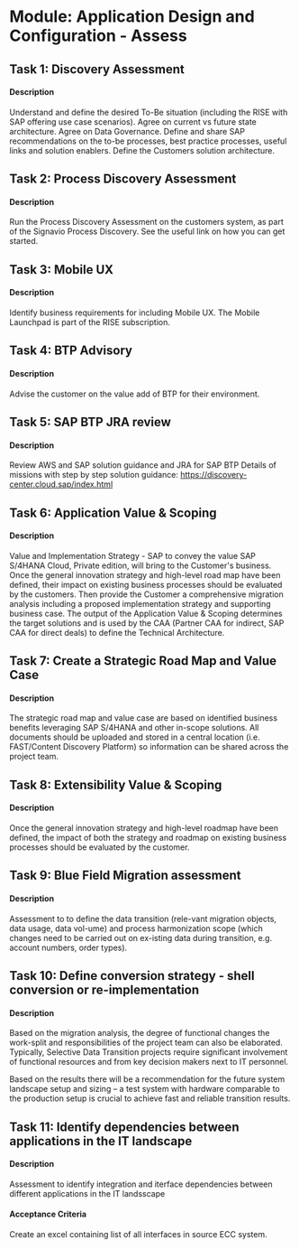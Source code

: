 
# Module: Application Design and Configuration - Assess
## Task 1: Discovery Assessment
#### Description
Understand and define the desired To-Be situation (including the RISE with SAP offering use case scenarios). Agree on current vs future state architecture. Agree on Data Governance. Define and share SAP recommendations on the to-be processes, best practice processes, useful links and solution enablers. Define the Customers solution architecture.

## Task 2: Process Discovery Assessment
#### Description
Run the Process Discovery Assessment on the customers system, as part of the Signavio Process Discovery. See the useful link on how you can get started.

## Task 3: Mobile UX
#### Description
Identify business requirements for including Mobile UX. The Mobile Launchpad is part of the RISE subscription.

## Task 4: BTP Advisory
#### Description
Advise the customer on the value add of BTP for their environment.

## Task 5: SAP BTP JRA review
#### Description
Review AWS and SAP solution guidance and JRA for SAP BTP 
Details of missions with step by step solution guidance: https://discovery-center.cloud.sap/index.html

## Task 6: Application Value & Scoping
#### Description
Value and Implementation Strategy - SAP to convey the value SAP S/4HANA Cloud, Private edition, will bring to the Customer's business. Once the general innovation strategy and high-level road map have been defined, their impact on existing business processes should be evaluated by the customers. Then provide the Customer a comprehensive migration analysis including a proposed implementation strategy and supporting business case. The output of the Application Value & Scoping determines the target solutions and is used by the CAA (Partner CAA for indirect, SAP CAA for direct deals) to define the Technical Architecture.

## Task 7: Create a Strategic Road Map and Value Case
#### Description
The strategic road map and value case are based on identified business benefits leveraging SAP S/4HANA and other in-scope solutions. All documents should be uploaded and stored in a central location (i.e. FAST/Content Discovery Platform) so information can be shared across the project team.

## Task 8: Extensibility Value & Scoping
#### Description
Once the general innovation strategy and high-level roadmap have been defined, the impact of both the strategy and roadmap on existing business processes should be evaluated by the customer.

## Task 9: Blue Field Migration assessment
#### Description
Assessment to to define the data transition (rele-vant migration objects, data usage, data vol-ume) and process harmonization scope (which changes need to be carried out on ex-isting data during transition, e.g. account numbers, order types).

## Task 10: Define conversion strategy - shell conversion or re-implementation
#### Description
Based on the migration analysis, the degree of functional changes the work-split and responsibilities of the project team can also be elaborated. Typically, Selective Data Transition projects require significant involvement of functional resources and from key decision makers next to IT personnel.

Based on the results there will be a recommendation for the future system landscape setup and sizing – a test system with hardware comparable to the production setup is crucial to achieve fast and reliable transition results.
## Task 11: Identify dependencies between applications in the IT landscape
#### Description
Assessment to identify integration and iterface dependencies between different applications in the IT landsscape
#### Acceptance Criteria
Create an excel containing list of all interfaces in source ECC system.